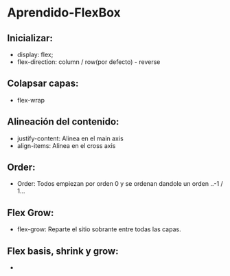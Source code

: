 # Aprendido-FlexBox

## Inicializar:

* display: flex;
* flex-direction: column / row(por defecto) - reverse

## Colapsar capas:

* flex-wrap

## Alineación del contenido:

* justify-content: Alinea en el main axis
* align-items: Alinea en el cross axis

## Order:

* Order: Todos empiezan por orden 0 y se ordenan dandole un orden ..-1 / 1...

## Flex Grow:

* flex-grow: Reparte el sitio sobrante entre todas las capas.

## Flex basis, shrink y grow:

* 